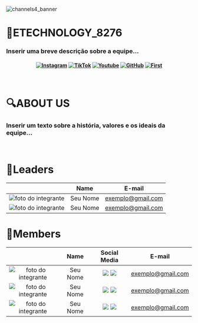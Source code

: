 
![channels4_banner](https://github.com/Etechnology8276/.github/assets/125401155/9e10e9e6-d400-4486-a763-f5156de1630b)

# 🦖ETECHNOLOGY_8276
### Inserir uma breve descrição sobre a equipe...

<h4 align="center">
 <a href="https://www.instagram.com/" target="_blank"><img src="https://img.shields.io/badge/Instagram-ffff00?style=for-the-badge&logo=Instagram&logoColor=black" alt ='Instagram'target="_blank"></a> <a href="https://www.tiktok.com/" target="_blank"><img src="https://img.shields.io/badge/TikTok-3179c7?style=for-the-badge&logo=TikTok&logoColor=white" alt ='TikTok'target="_blank"></a> <a href="https://youtube.com/" target="_blank"><img src="https://img.shields.io/badge/-Youtube-23272f?style=for-the-badge&logo=Youtube&logoColor=#149eca" alt='Youtube' target="_blank"></a> <a href="https://www.github.com/" target="_blank"><img src="https://img.shields.io/badge/-GitHub-ffffff?style=for-the-badge&logo=GitHub&logoColor=orange" alt='GitHub' target="_blank"></a> <a href="https://first.com/" target="_blank"><img src="https://img.shields.io/badge/-First-57a746?style=for-the-badge&logo=First&logoColor=black" alt='First' target="_blank"></a>
</h4>

<br>

# 🔍ABOUT US
### Inserir um texto sobre a história, valores e os ideais da equipe...
<br>

# 👥Leaders

|       |      Name      |                  E-mail                   |
| :--------------: |  :---------------------------------------------: | :-----------: |
|   <img src="/img/teste-1.png" alt="foto do integrante">  |  Seu Nome  | exemplo@gmail.com |
<img src="/img/teste-1.png" alt="foto do integrante">  |  Seu Nome  | exemplo@gmail.com |

# 👥Members

|       |      Name      |                           Social Media                             |                 E-mail                   |
| :--------------: | :----------------------------------------------------------: | :---------------------------------------------: | :-----------: |
|   <img src="/img/teste-1.png" alt="foto do integrante">  |  Seu Nome  | <a href="https://github.com/b4hia"><img src="https://img.shields.io/badge/GitHub-100000?style=for-the-badge&logo=github&logoColor=white"></a> <a href="https://www.linkedin.com/in/gabriel-de-oliveira-silva-reis-798447266/"><img src="https://img.shields.io/badge/LinkedIn-0077B5?style=for-the-badge&logo=linkedin&logoColor=white"></a> | exemplo@gmail.com |
<img src="/img/teste-1.png" alt="foto do integrante">  |  Seu Nome  | <a href="https://github.com/b4hia"><img src="https://img.shields.io/badge/GitHub-100000?style=for-the-badge&logo=github&logoColor=white"></a> <a href="https://www.linkedin.com/in/gabriel-de-oliveira-silva-reis-798447266/"><img src="https://img.shields.io/badge/LinkedIn-0077B5?style=for-the-badge&logo=linkedin&logoColor=white"></a> | exemplo@gmail.com |
<img src="/img/teste-1.png" alt="foto do integrante"> |  Seu Nome  | <a href="https://github.com/b4hia"><img src="https://img.shields.io/badge/GitHub-100000?style=for-the-badge&logo=github&logoColor=white"></a> <a href="https://www.linkedin.com/in/gabriel-de-oliveira-silva-reis-798447266/"><img src="https://img.shields.io/badge/LinkedIn-0077B5?style=for-the-badge&logo=linkedin&logoColor=white"></a> | exemplo@gmail.com |
